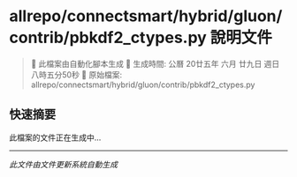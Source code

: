 # allrepo/connectsmart/hybrid/gluon/contrib/pbkdf2_ctypes.py 說明文件

> 🚧 此檔案由自動化腳本生成
> 📅 生成時間: 公曆 20廿五年 六月 廿九日 週日 八時五分50秒
> 📂 原始檔案: allrepo/connectsmart/hybrid/gluon/contrib/pbkdf2_ctypes.py

## 快速摘要
此檔案的文件正在生成中...

<!-- 實際使用時，這裡會是 Claude Code 生成的完整文件內容 -->

---
*此文件由文件更新系統自動生成*
